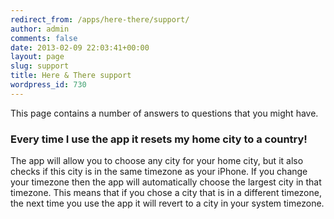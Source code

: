 ```yaml
---
redirect_from: /apps/here-there/support/
author: admin
comments: false
date: 2013-02-09 22:03:41+00:00
layout: page
slug: support
title: Here & There support
wordpress_id: 730
---
```


This page contains a number of answers to questions that you might have.


### Every time I use the app it resets my home city to a country!


The app will allow you to choose any city for your home city, but it also checks if this city is in the same timezone as your iPhone. If you change your timezone then the app will automatically choose the largest city in that timezone. This means that if you chose a city that is in a different timezone, the next time you use the app it will revert to a city in your system timezone.
